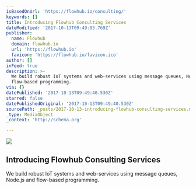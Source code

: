 ```yaml
---
isBasedOnUrl: 'https://flowhub.io/consulting/'
keywords: []
title: Introducing Flowhub Consulting Services
dateModified: '2017-10-13T09:49:03.769Z'
publisher:
  name: Flowhub
  domain: flowhub.io
  url: 'https://flowhub.io'
  favicon: 'https://flowhub.io/favicon.ico'
author: []
inFeed: true
description: >-
  We build robust IoT systems and web-services using message queues, Node.js and
  flow-based programming.
via: {}
datePublished: '2017-10-13T09:49:40.530Z'
starred: false
datePublishedOriginal: '2017-10-13T09:49:40.530Z'
sourcePath: _posts/2017-10-13-introducing-flowhub-consulting-services.md
_type: MediaObject
_context: 'http://schema.org'

---
```

<article style=""><img src="https://the-grid-user-content.s3-us-west-2.amazonaws.com/e83b5108-2f60-4d16-9231-d296c7334969.jpg" /><h1>Introducing Flowhub Consulting Services</h1><p>We build robust IoT systems and web-services using message queues, Node.js and flow-based programming.</p></article>